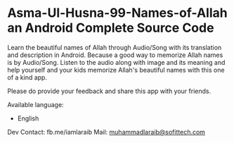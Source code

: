 # Asma-Ul-Husna-99-Names-of-Allah an Android Complete Source Code


Learn the beautiful names of Allah through Audio/Song with its translation and description in Android. Because a good way to memorize Allah names is by Audio/Song.
Listen to the audio along with image and its meaning and help yourself and your kids memorize Allah's beautiful names with this one of a kind app.

Please do provide your feedback and share this app with your friends.

Available language:
- English


Dev Contact: fb.me/iamlaraib
Mail: muhammadlaraib@sofittech.com
